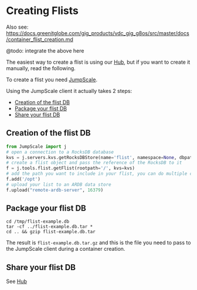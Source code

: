 # Creating Flists

Also see: https://docs.greenitglobe.com/gig_products/vdc_gig_g8os/src/master/docs/container_flist_creation.md

@todo: integrate the above here

The easiest way to create a flist is using our [Hub](hub.md), but if you want to create it manually, read the following.

To create a flist you need [JumpScale](https://github.com/Jumpscale/jumpscale_core8#how-to-install-from-master).

Using the JumpScale client it actually takes 2 steps:

- [Creation of the flist DB](#create-db)
- [Package your flist DB](#packqage-db)
- [Share your flist DB](3share)

<a id="create-db"></a>
## Creation of the flist DB

```python
from JumpScale import j
# open a connection to a RocksDB database
kvs = j.servers.kvs.getRocksDBStore(name='flist', namespace=None, dbpath="/tmp/flist-example.db")
# create a flist object and pass the reference of the RocksDB to it
f = j.tools.flist.getFlist(rootpath='/', kvs=kvs)
# add the path you want to include in your flist, you can do multiple calls to f.add
f.add('/opt')
# upload your list to an ARDB data store
f.upload("remote-ardb-server", 16379)
```

<a id="package-db"></a>
## Package your flist DB

```shell
cd /tmp/flist-example.db
tar -cf ../flist-example.db.tar *
cd .. && gzip flist-example.db.tar
```

The result is `flist-example.db.tar.gz` and this is the file you need to pass to the JumpScale client during a container creation.


<a id="share"></a>
## Share your flist DB

See [Hub](../hub/hub.md)
